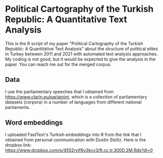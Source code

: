 # Political Cartography of the Turkish Republic: A Quantitative Text Analysis
This is the R script of my paper "Political Cartography of the Turkish Republic: A Quantitative Text Analysis" about the structure of political elites in Turkey between 2011 and 2021 with automated text analysis approaches.
My coding is not good, but it would be expected to give the analysis in the paper. You can reach me out for the merged corpus.
## Data ##
I use the parliamentary speeches that I obtained from https://www.clarin.eu/parlamint, which is a collection of parliamentary datasets (corpora) in a number of languages from different national parliaments.
## Word embeddings ##
I uploaded FastText's Turkish embeddings into R from the link that I obtained from personal communication with Dustin Stoltz.
Here is the dropbox link:  https://www.dropbox.com/s/4552rylf6v2kcy3/ft.cc.tr.300D.2M.Rds?dl=0


